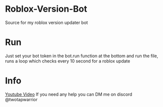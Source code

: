 # Roblox-Version-Bot
Source for my roblox version updater bot

# Run
Just set your bot token in the bot.run function at the bottom and run the file, runs a loop which checks every 10 second for a roblox update

# Info
[Youtube Video](https://www.youtube.com/watch?v=TsgAr0qBeiw&t=4s)
If you need any help you can DM me on discord @twotapwarrior